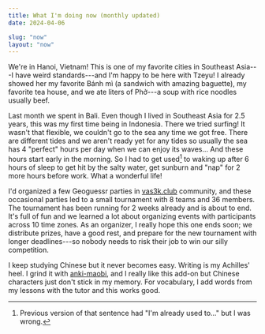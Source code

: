 ```yaml
---
title: What I'm doing now (monthly updated)
date: 2024-04-06

slug: "now"
layout: "now"
---
```


We're in Hanoi, Vietnam! This is one of my favorite cities in Southeast
Asia---I have weird standards---and I'm happy to be here with Tzeyu! I already
showed her my favorite Bánh mì (a sandwich with amazing baguette), my favorite tea
house, and we ate liters of Phở---a soup with rice noodles usually beef.

Last month we spent in Bali. Even though I lived in Southeast Asia for 2.5
years, this was my first time being in Indonesia. There we tried surfing! It
wasn't that flexible, we couldn't go to the sea any time we got free. There are
different tides and we aren't ready yet for any tides so usually the sea has 4
"perfect" hours per day when we can enjoy its waves... And these hours start
early in the morning. So I had to get used[^1] to waking up after 6 hours of sleep to
get hit by the salty water, get sunburn and "nap" for 2 more hours before work.
What a wonderful life!

[^1]: Previous version of that sentence had "I'm already used to..." but I was wrong.

I'd organized a few Geoguessr parties in [vas3k.club](https://vas3k.club)
community, and these occasional parties led to a small tournament with 8 teams
and 36 members. The tournament has been running for 2 weeks already and is about to end.
It's full of fun and we learned a lot about organizing events with participants
across 10 time zones. As an organizer, I really hope this one ends soon; we
distribute prizes, have a good rest, and prepare for the new tournament with
longer deadlines---so nobody needs to risk their job to win our silly competition.

I keep studying Chinese but it never becomes easy. Writing is my Achilles'
heel. I grind it with [anki-maobi](https://github.com/jcklie/anki-maobi), and I
really like this add-on but Chinese characters just don't stick in my memory.
For vocabulary, I add words from my lessons with the tutor and this works good.
